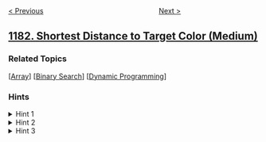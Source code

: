 <!--|This file generated by command(leetcode description); DO NOT EDIT.    |-->
<!--+----------------------------------------------------------------------+-->
<!--|@author    openset <openset.wang@gmail.com>                           |-->
<!--|@link      https://github.com/openset                                 |-->
<!--|@home      https://github.com/openset/leetcode                        |-->
<!--+----------------------------------------------------------------------+-->

[< Previous](../before-and-after-puzzle "Before and After Puzzle")
　　　　　　　　　　　　　　　　
[Next >](../maximum-number-of-ones "Maximum Number of Ones")

## [1182. Shortest Distance to Target Color (Medium)](https://leetcode.com/problems/shortest-distance-to-target-color "与目标颜色间的最短距离")



### Related Topics
  [[Array](../../tag/array/README.md)]
  [[Binary Search](../../tag/binary-search/README.md)]
  [[Dynamic Programming](../../tag/dynamic-programming/README.md)]

### Hints
<details>
<summary>Hint 1</summary>
Greedy solution is too slow because of the limits.
</details>

<details>
<summary>Hint 2</summary>
Can you solve this problem offline by doing some pre-processing?
</details>

<details>
<summary>Hint 3</summary>
Calculate the answers for all indexes moving to their left and to their right.
</details>

